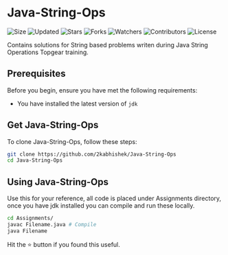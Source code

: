 # Java-String-Ops

![Size](https://img.shields.io/github/repo-size/2kabhishek/Java-String-Ops?style=plastic&color=0f0&label=Size)
![Updated](https://img.shields.io/github/last-commit/2kabhishek/Java-String-Ops?style=plastic&color=f00&label=Updated)
![Stars](https://img.shields.io/github/stars/2kabhishek/Java-String-Ops?style=plastic&color=ffc801&label=Stars)
![Forks](https://img.shields.io/github/forks/2kabhishek/Java-String-Ops?style=plastic&color=003cff&label=Forks)
![Watchers](https://img.shields.io/github/watchers/2kabhishek/Java-String-Ops?style=plastic&color=ff5500&label=Watchers)
![Contributors](https://img.shields.io/github/contributors/2kabhishek/Java-String-Ops?style=plastic&color=f0f&label=Contributors)
![License](https://img.shields.io/github/license/2kabhishek/Java-String-Ops?style=plastic&color=555&label=License)

Contains solutions for String based problems writen during Java String Operations Topgear training.

## Prerequisites

Before you begin, ensure you have met the following requirements:

- You have installed the latest version of `jdk`

## Get Java-String-Ops

To clone Java-String-Ops, follow these steps:

```bash
git clone https://github.com/2kabhishek/Java-String-Ops
cd Java-String-Ops
```

## Using Java-String-Ops

Use this for your reference, all code is placed under Assignments directory, once you have jdk installed you can compile and run these locally.

```bash
cd Assignments/
javac Filename.java # Compile
java Filename
```

Hit the :star: button if you found this useful.
